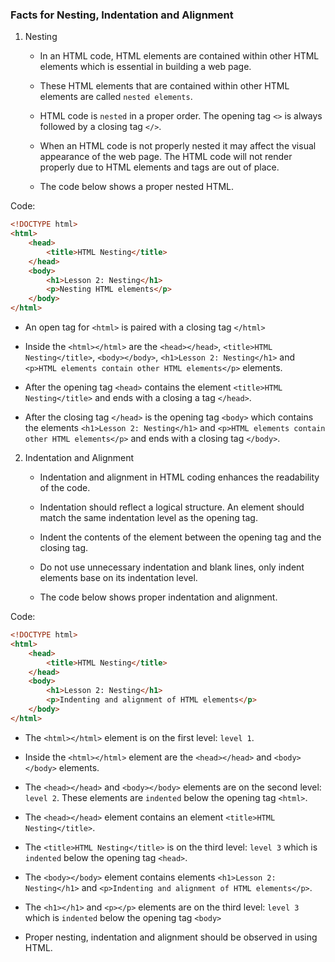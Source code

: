 ### Facts for Nesting, Indentation and Alignment

1. Nesting

    - In an HTML code, HTML elements are contained within other HTML elements which is essential in building a web page. 

    - These HTML elements that are contained within other HTML elements are called `nested elements`.

    - HTML code is `nested` in a proper order. The opening tag `<>` is always followed by a closing tag `</>`.

    - When an HTML code is not properly nested it may affect the visual appearance of the web page. The HTML code will not render properly due to HTML elements and tags are out of place.

    - The code below shows a proper nested HTML.

Code:
```html
<!DOCTYPE html>
<html>
    <head>
        <title>HTML Nesting</title>
    </head>
    <body>
        <h1>Lesson 2: Nesting</h1>
        <p>Nesting HTML elements</p>
    </body>
</html>  
```

- An open tag for `<html>` is paired with a closing tag `</html>`

- Inside the `<html></html>` are the `<head></head>`, `<title>HTML Nesting</title>`, `<body></body>`, `<h1>Lesson 2: Nesting</h1>` and `<p>HTML elements contain other HTML elements</p>` elements. 

- After the opening tag `<head>` contains the element `<title>HTML Nesting</title>` and ends with a closing a tag `</head>`. 

- After the closing tag `</head>` is the opening tag `<body>` which contains the elements  `<h1>Lesson 2: Nesting</h1>` and `<p>HTML elements contain other HTML elements</p>` and ends with a closing tag `</body>`. 

2. Indentation and Alignment

    - Indentation and alignment in HTML coding enhances the readability of the code. 

    - Indentation should reflect a logical structure. An element should match the same indentation level as the opening tag.

    - Indent the contents of the element between the opening tag and the closing tag.

    - Do not use unnecessary indentation and blank lines, only indent elements base on its indentation level. 

    - The code below shows proper indentation and alignment.

Code:
```html
<!DOCTYPE html>
<html>
    <head>
        <title>HTML Nesting</title>
    </head>
    <body>
        <h1>Lesson 2: Nesting</h1>
        <p>Indenting and alignment of HTML elements</p>
    </body>
</html>  

```
- The `<html></html>` element is on the first level: `level 1`. 

- Inside the `<html></html>` element are the `<head></head>` and `<body></body>` elements. 

-  The `<head></head>` and `<body></body>` elements are on the second level: `level 2`. These elements are `indented` below the opening tag `<html>`.

- The `<head></head>` element contains an element `<title>HTML Nesting</title>`.

- The `<title>HTML Nesting</title>` is on the third level: `level 3` which is `indented` below the opening tag `<head>`.

- The `<body></body>` element contains elements `<h1>Lesson 2: Nesting</h1>` and `<p>Indenting and alignment of HTML elements</p>`.

- The `<h1></h1>` and `<p></p>` elements are on the third level: `level 3` which is `indented` below the opening tag `<body>`

- Proper nesting, indentation and alignment should be observed in using HTML.



 
    



